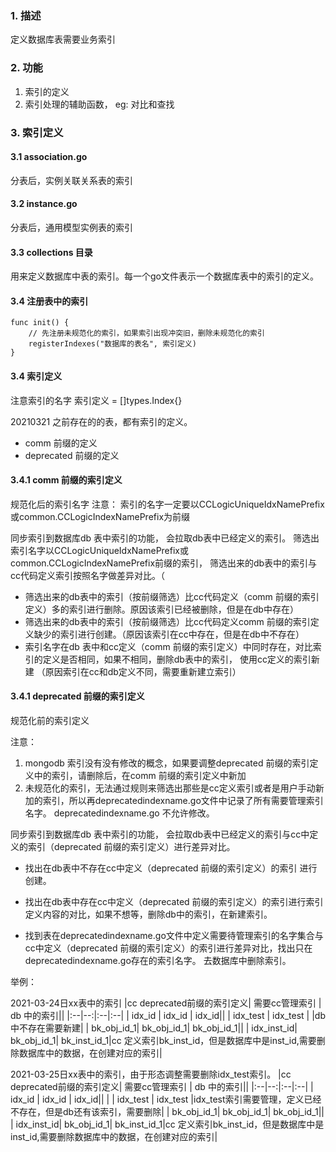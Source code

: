 ### 1. 描述

定义数据库表需要业务索引


### 2. 功能

1. 索引的定义
2. 索引处理的辅助函数， eg: 对比和查找


### 3. 索引定义

#### 3.1 association.go 
分表后，实例关联关系表的索引

#### 3.2 instance.go 

分表后，通用模型实例表的索引

#### 3.3 collections 目录

用来定义数据库中表的索引。每一个go文件表示一个数据库表中的索引的定义。

#### 3.4 注册表中的索引

```
func init() {
	// 先注册未规范化的索引，如果索引出现冲突旧，删除未规范化的索引
	registerIndexes("数据库的表名", 索引定义)
}
```


#### 3.4 索引定义 

注意索引的名字
索引定义 = []types.Index{}

20210321 之前存在的的表，都有索引的定义。 

- comm 前缀的定义
- deprecated 前缀的定义 


#### 3.4.1 comm 前缀的索引定义

规范化后的索引名字
注意： 索引的名字一定要以CCLogicUniqueIdxNamePrefix或common.CCLogicIndexNamePrefix为前缀

同步索引到数据库db 表中索引的功能， 会拉取db表中已经定义的索引。 
筛选出索引名字以CCLogicUniqueIdxNamePrefix或common.CCLogicIndexNamePrefix前缀的索引， 筛选出来的db表中的索引与cc代码定义索引按照名字做差异对比。（
- 筛选出来的db表中的索引（按前缀筛选）比cc代码定义（comm 前缀的索引定义）多的索引进行删除。原因该索引已经被删除，但是在db中存在）
- 筛选出来的db表中的索引（按前缀筛选）比cc代码定义comm 前缀的索引定义缺少的索引进行创建。（原因该索引在cc中存在，但是在db中不存在）
- 索引名字在db 表中和cc定义（comm 前缀的索引定义）中同时存在，对比索引的定义是否相同，如果不相同，删除db表中的索引， 使用cc定义的索引新建 （原因索引在cc和db定义不同，需要重新建立索引）


#### 3.4.1 deprecated 前缀的索引定义

规范化前的索引定义

注意：
1. mongodb 索引没有没有修改的概念，如果要调整deprecated 前缀的索引定义中的索引，请删除后，在comm 前缀的索引定义中新加
2. 未规范化的索引，无法通过规则来筛选出那些是cc定义索引或者是用户手动新加的索引，所以再deprecatedindexname.go文件中记录了所有需要管理索引名字。
deprecatedindexname.go 不允许修改。 



同步索引到数据库db 表中索引的功能， 会拉取db表中已经定义的索引与cc中定义的索引（deprecated 前缀的索引定义）进行差异对比。

- 找出在db表中不存在cc中定义（deprecated 前缀的索引定义）的索引 进行创建。
- 找出在db表中存在cc中定义（deprecated 前缀的索引定义）的索引进行索引定义内容的对比，如果不想等，删除db中的索引，在新建索引。

- 找到表在deprecatedindexname.go文件中定义需要待管理索引的名字集合与cc中定义（deprecated 前缀的索引定义）的索引进行差异对比，找出只在deprecatedindexname.go存在的索引名字。 去数据库中删除索引。 



举例：

2021-03-24日xx表中的索引
|cc deprecated前缀的索引定义|            需要cc管理索引 |       db 中的索引||
|:--|--:|:--|:--|
| idx_id |           idx_id |              idx_id||
| idx_test |         idx_test |            |db中不存在需要新建|
| bk_obj_id_1|       bk_obj_id_1|          bk_obj_id_1||
| idx_inst_id|       bk_obj_id_1|          bk_inst_id_1|cc 定义索引bk_inst_id，但是数据库中是inst_id,需要删除数据库中的数据，在创建对应的索引|

2021-03-25日xx表中的索引，由于形态调整需要删除idx_test索引。
|cc deprecated前缀的索引定义|            需要cc管理索引 |       db 中的索引||
|:--|--:|:--|:--|
| idx_id |           idx_id |              idx_id||
|  |  idx_test |     idx_test       |idx_test索引需要管理，定义已经不存在，但是db还有该索引，需要删除|
| bk_obj_id_1|       bk_obj_id_1|          bk_obj_id_1||
| idx_inst_id|       bk_obj_id_1|          bk_inst_id_1|cc 定义索引bk_inst_id，但是数据库中是inst_id,需要删除数据库中的数据，在创建对应的索引|









